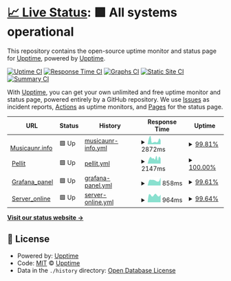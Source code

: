 # [📈 Live Status](https://demo.upptime.js.org): <!--live status--> **🟩 All systems operational**

This repository contains the open-source uptime monitor and status page for [Upptime](https://upptime.js.org), powered by [Upptime](https://github.com/upptime/upptime).

[![Uptime CI](https://github.com/pellit/control_uptime/workflows/Uptime%20CI/badge.svg)](https://github.com/pellit/control_uptime/actions?query=workflow%3A%22Uptime+CI%22)
[![Response Time CI](https://github.com/pellit/control_uptime/workflows/Response%20Time%20CI/badge.svg)](https://github.com/pellit/control_uptime/actions?query=workflow%3A%22Response+Time+CI%22)
[![Graphs CI](https://github.com/pellit/control_uptime/workflows/Graphs%20CI/badge.svg)](https://github.com/pellit/control_uptime/actions?query=workflow%3A%22Graphs+CI%22)
[![Static Site CI](https://github.com/pellit/control_uptime/workflows/Static%20Site%20CI/badge.svg)](https://github.com/pellit/control_uptime/actions?query=workflow%3A%22Static+Site+CI%22)
[![Summary CI](https://github.com/pellit/control_uptime/workflows/Summary%20CI/badge.svg)](https://github.com/pellit/control_uptime/actions?query=workflow%3A%22Summary+CI%22)

With [Upptime](https://upptime.js.org), you can get your own unlimited and free uptime monitor and status page, powered entirely by a GitHub repository. We use [Issues](https://github.com/upptime/upptime/issues) as incident reports, [Actions](https://github.com/pellit/control_uptime/actions) as uptime monitors, and [Pages](https://demo.upptime.js.org) for the status page.

<!--start: status pages-->
<!-- This summary is generated by Upptime (https://github.com/upptime/upptime) -->
<!-- Do not edit this manually, your changes will be overwritten -->
<!-- prettier-ignore -->
| URL | Status | History | Response Time | Uptime |
| --- | ------ | ------- | ------------- | ------ |
| <img alt="" src="https://favicons.githubusercontent.com/musicaunr.info" height="13"> [Musicaunr.info](https://musicaunr.info) | 🟩 Up | [musicaunr-info.yml](https://github.com/pellit/control_uptime/commits/HEAD/history/musicaunr-info.yml) | <details><summary><img alt="Response time graph" src="./graphs/musicaunr-info/response-time-week.png" height="20"> 2872ms</summary><br><a href="https://Pellit.github.io/control_uptime/history/musicaunr-info"><img alt="Response time 3089" src="https://img.shields.io/endpoint?url=https%3A%2F%2Fraw.githubusercontent.com%2Fpellit%2Fcontrol_uptime%2FHEAD%2Fapi%2Fmusicaunr-info%2Fresponse-time.json"></a><br><a href="https://Pellit.github.io/control_uptime/history/musicaunr-info"><img alt="24-hour response time 3238" src="https://img.shields.io/endpoint?url=https%3A%2F%2Fraw.githubusercontent.com%2Fpellit%2Fcontrol_uptime%2FHEAD%2Fapi%2Fmusicaunr-info%2Fresponse-time-day.json"></a><br><a href="https://Pellit.github.io/control_uptime/history/musicaunr-info"><img alt="7-day response time 2872" src="https://img.shields.io/endpoint?url=https%3A%2F%2Fraw.githubusercontent.com%2Fpellit%2Fcontrol_uptime%2FHEAD%2Fapi%2Fmusicaunr-info%2Fresponse-time-week.json"></a><br><a href="https://Pellit.github.io/control_uptime/history/musicaunr-info"><img alt="30-day response time 3089" src="https://img.shields.io/endpoint?url=https%3A%2F%2Fraw.githubusercontent.com%2Fpellit%2Fcontrol_uptime%2FHEAD%2Fapi%2Fmusicaunr-info%2Fresponse-time-month.json"></a><br><a href="https://Pellit.github.io/control_uptime/history/musicaunr-info"><img alt="1-year response time 3089" src="https://img.shields.io/endpoint?url=https%3A%2F%2Fraw.githubusercontent.com%2Fpellit%2Fcontrol_uptime%2FHEAD%2Fapi%2Fmusicaunr-info%2Fresponse-time-year.json"></a></details> | <details><summary><a href="https://Pellit.github.io/control_uptime/history/musicaunr-info">99.81%</a></summary><a href="https://Pellit.github.io/control_uptime/history/musicaunr-info"><img alt="All-time uptime 99.86%" src="https://img.shields.io/endpoint?url=https%3A%2F%2Fraw.githubusercontent.com%2Fpellit%2Fcontrol_uptime%2FHEAD%2Fapi%2Fmusicaunr-info%2Fuptime.json"></a><br><a href="https://Pellit.github.io/control_uptime/history/musicaunr-info"><img alt="24-hour uptime 100.00%" src="https://img.shields.io/endpoint?url=https%3A%2F%2Fraw.githubusercontent.com%2Fpellit%2Fcontrol_uptime%2FHEAD%2Fapi%2Fmusicaunr-info%2Fuptime-day.json"></a><br><a href="https://Pellit.github.io/control_uptime/history/musicaunr-info"><img alt="7-day uptime 99.81%" src="https://img.shields.io/endpoint?url=https%3A%2F%2Fraw.githubusercontent.com%2Fpellit%2Fcontrol_uptime%2FHEAD%2Fapi%2Fmusicaunr-info%2Fuptime-week.json"></a><br><a href="https://Pellit.github.io/control_uptime/history/musicaunr-info"><img alt="30-day uptime 99.86%" src="https://img.shields.io/endpoint?url=https%3A%2F%2Fraw.githubusercontent.com%2Fpellit%2Fcontrol_uptime%2FHEAD%2Fapi%2Fmusicaunr-info%2Fuptime-month.json"></a><br><a href="https://Pellit.github.io/control_uptime/history/musicaunr-info"><img alt="1-year uptime 99.86%" src="https://img.shields.io/endpoint?url=https%3A%2F%2Fraw.githubusercontent.com%2Fpellit%2Fcontrol_uptime%2FHEAD%2Fapi%2Fmusicaunr-info%2Fuptime-year.json"></a></details>
| <img alt="" src="https://favicons.githubusercontent.com/pellit.com.ar" height="13"> [Pellit](https://pellit.com.ar/) | 🟩 Up | [pellit.yml](https://github.com/pellit/control_uptime/commits/HEAD/history/pellit.yml) | <details><summary><img alt="Response time graph" src="./graphs/pellit/response-time-week.png" height="20"> 2147ms</summary><br><a href="https://Pellit.github.io/control_uptime/history/pellit"><img alt="Response time 2034" src="https://img.shields.io/endpoint?url=https%3A%2F%2Fraw.githubusercontent.com%2Fpellit%2Fcontrol_uptime%2FHEAD%2Fapi%2Fpellit%2Fresponse-time.json"></a><br><a href="https://Pellit.github.io/control_uptime/history/pellit"><img alt="24-hour response time 2023" src="https://img.shields.io/endpoint?url=https%3A%2F%2Fraw.githubusercontent.com%2Fpellit%2Fcontrol_uptime%2FHEAD%2Fapi%2Fpellit%2Fresponse-time-day.json"></a><br><a href="https://Pellit.github.io/control_uptime/history/pellit"><img alt="7-day response time 2147" src="https://img.shields.io/endpoint?url=https%3A%2F%2Fraw.githubusercontent.com%2Fpellit%2Fcontrol_uptime%2FHEAD%2Fapi%2Fpellit%2Fresponse-time-week.json"></a><br><a href="https://Pellit.github.io/control_uptime/history/pellit"><img alt="30-day response time 2034" src="https://img.shields.io/endpoint?url=https%3A%2F%2Fraw.githubusercontent.com%2Fpellit%2Fcontrol_uptime%2FHEAD%2Fapi%2Fpellit%2Fresponse-time-month.json"></a><br><a href="https://Pellit.github.io/control_uptime/history/pellit"><img alt="1-year response time 2034" src="https://img.shields.io/endpoint?url=https%3A%2F%2Fraw.githubusercontent.com%2Fpellit%2Fcontrol_uptime%2FHEAD%2Fapi%2Fpellit%2Fresponse-time-year.json"></a></details> | <details><summary><a href="https://Pellit.github.io/control_uptime/history/pellit">100.00%</a></summary><a href="https://Pellit.github.io/control_uptime/history/pellit"><img alt="All-time uptime 100.00%" src="https://img.shields.io/endpoint?url=https%3A%2F%2Fraw.githubusercontent.com%2Fpellit%2Fcontrol_uptime%2FHEAD%2Fapi%2Fpellit%2Fuptime.json"></a><br><a href="https://Pellit.github.io/control_uptime/history/pellit"><img alt="24-hour uptime 100.00%" src="https://img.shields.io/endpoint?url=https%3A%2F%2Fraw.githubusercontent.com%2Fpellit%2Fcontrol_uptime%2FHEAD%2Fapi%2Fpellit%2Fuptime-day.json"></a><br><a href="https://Pellit.github.io/control_uptime/history/pellit"><img alt="7-day uptime 100.00%" src="https://img.shields.io/endpoint?url=https%3A%2F%2Fraw.githubusercontent.com%2Fpellit%2Fcontrol_uptime%2FHEAD%2Fapi%2Fpellit%2Fuptime-week.json"></a><br><a href="https://Pellit.github.io/control_uptime/history/pellit"><img alt="30-day uptime 100.00%" src="https://img.shields.io/endpoint?url=https%3A%2F%2Fraw.githubusercontent.com%2Fpellit%2Fcontrol_uptime%2FHEAD%2Fapi%2Fpellit%2Fuptime-month.json"></a><br><a href="https://Pellit.github.io/control_uptime/history/pellit"><img alt="1-year uptime 100.00%" src="https://img.shields.io/endpoint?url=https%3A%2F%2Fraw.githubusercontent.com%2Fpellit%2Fcontrol_uptime%2FHEAD%2Fapi%2Fpellit%2Fuptime-year.json"></a></details>
| <img alt="" src="https://favicons.githubusercontent.com/201.253.22.2" height="13"> [Grafana_panel](http://201.253.22.2:3000/login) | 🟩 Up | [grafana-panel.yml](https://github.com/pellit/control_uptime/commits/HEAD/history/grafana-panel.yml) | <details><summary><img alt="Response time graph" src="./graphs/grafana-panel/response-time-week.png" height="20"> 858ms</summary><br><a href="https://Pellit.github.io/control_uptime/history/grafana-panel"><img alt="Response time 834" src="https://img.shields.io/endpoint?url=https%3A%2F%2Fraw.githubusercontent.com%2Fpellit%2Fcontrol_uptime%2FHEAD%2Fapi%2Fgrafana-panel%2Fresponse-time.json"></a><br><a href="https://Pellit.github.io/control_uptime/history/grafana-panel"><img alt="24-hour response time 1232" src="https://img.shields.io/endpoint?url=https%3A%2F%2Fraw.githubusercontent.com%2Fpellit%2Fcontrol_uptime%2FHEAD%2Fapi%2Fgrafana-panel%2Fresponse-time-day.json"></a><br><a href="https://Pellit.github.io/control_uptime/history/grafana-panel"><img alt="7-day response time 858" src="https://img.shields.io/endpoint?url=https%3A%2F%2Fraw.githubusercontent.com%2Fpellit%2Fcontrol_uptime%2FHEAD%2Fapi%2Fgrafana-panel%2Fresponse-time-week.json"></a><br><a href="https://Pellit.github.io/control_uptime/history/grafana-panel"><img alt="30-day response time 834" src="https://img.shields.io/endpoint?url=https%3A%2F%2Fraw.githubusercontent.com%2Fpellit%2Fcontrol_uptime%2FHEAD%2Fapi%2Fgrafana-panel%2Fresponse-time-month.json"></a><br><a href="https://Pellit.github.io/control_uptime/history/grafana-panel"><img alt="1-year response time 834" src="https://img.shields.io/endpoint?url=https%3A%2F%2Fraw.githubusercontent.com%2Fpellit%2Fcontrol_uptime%2FHEAD%2Fapi%2Fgrafana-panel%2Fresponse-time-year.json"></a></details> | <details><summary><a href="https://Pellit.github.io/control_uptime/history/grafana-panel">99.61%</a></summary><a href="https://Pellit.github.io/control_uptime/history/grafana-panel"><img alt="All-time uptime 98.36%" src="https://img.shields.io/endpoint?url=https%3A%2F%2Fraw.githubusercontent.com%2Fpellit%2Fcontrol_uptime%2FHEAD%2Fapi%2Fgrafana-panel%2Fuptime.json"></a><br><a href="https://Pellit.github.io/control_uptime/history/grafana-panel"><img alt="24-hour uptime 100.00%" src="https://img.shields.io/endpoint?url=https%3A%2F%2Fraw.githubusercontent.com%2Fpellit%2Fcontrol_uptime%2FHEAD%2Fapi%2Fgrafana-panel%2Fuptime-day.json"></a><br><a href="https://Pellit.github.io/control_uptime/history/grafana-panel"><img alt="7-day uptime 99.61%" src="https://img.shields.io/endpoint?url=https%3A%2F%2Fraw.githubusercontent.com%2Fpellit%2Fcontrol_uptime%2FHEAD%2Fapi%2Fgrafana-panel%2Fuptime-week.json"></a><br><a href="https://Pellit.github.io/control_uptime/history/grafana-panel"><img alt="30-day uptime 98.36%" src="https://img.shields.io/endpoint?url=https%3A%2F%2Fraw.githubusercontent.com%2Fpellit%2Fcontrol_uptime%2FHEAD%2Fapi%2Fgrafana-panel%2Fuptime-month.json"></a><br><a href="https://Pellit.github.io/control_uptime/history/grafana-panel"><img alt="1-year uptime 98.36%" src="https://img.shields.io/endpoint?url=https%3A%2F%2Fraw.githubusercontent.com%2Fpellit%2Fcontrol_uptime%2FHEAD%2Fapi%2Fgrafana-panel%2Fuptime-year.json"></a></details>
| <img alt="" src="https://favicons.githubusercontent.com/201.253.22.2" height="13"> [Server_online](http://201.253.22.2:9999) | 🟩 Up | [server-online.yml](https://github.com/pellit/control_uptime/commits/HEAD/history/server-online.yml) | <details><summary><img alt="Response time graph" src="./graphs/server-online/response-time-week.png" height="20"> 964ms</summary><br><a href="https://Pellit.github.io/control_uptime/history/server-online"><img alt="Response time 930" src="https://img.shields.io/endpoint?url=https%3A%2F%2Fraw.githubusercontent.com%2Fpellit%2Fcontrol_uptime%2FHEAD%2Fapi%2Fserver-online%2Fresponse-time.json"></a><br><a href="https://Pellit.github.io/control_uptime/history/server-online"><img alt="24-hour response time 1036" src="https://img.shields.io/endpoint?url=https%3A%2F%2Fraw.githubusercontent.com%2Fpellit%2Fcontrol_uptime%2FHEAD%2Fapi%2Fserver-online%2Fresponse-time-day.json"></a><br><a href="https://Pellit.github.io/control_uptime/history/server-online"><img alt="7-day response time 964" src="https://img.shields.io/endpoint?url=https%3A%2F%2Fraw.githubusercontent.com%2Fpellit%2Fcontrol_uptime%2FHEAD%2Fapi%2Fserver-online%2Fresponse-time-week.json"></a><br><a href="https://Pellit.github.io/control_uptime/history/server-online"><img alt="30-day response time 930" src="https://img.shields.io/endpoint?url=https%3A%2F%2Fraw.githubusercontent.com%2Fpellit%2Fcontrol_uptime%2FHEAD%2Fapi%2Fserver-online%2Fresponse-time-month.json"></a><br><a href="https://Pellit.github.io/control_uptime/history/server-online"><img alt="1-year response time 930" src="https://img.shields.io/endpoint?url=https%3A%2F%2Fraw.githubusercontent.com%2Fpellit%2Fcontrol_uptime%2FHEAD%2Fapi%2Fserver-online%2Fresponse-time-year.json"></a></details> | <details><summary><a href="https://Pellit.github.io/control_uptime/history/server-online">99.64%</a></summary><a href="https://Pellit.github.io/control_uptime/history/server-online"><img alt="All-time uptime 98.11%" src="https://img.shields.io/endpoint?url=https%3A%2F%2Fraw.githubusercontent.com%2Fpellit%2Fcontrol_uptime%2FHEAD%2Fapi%2Fserver-online%2Fuptime.json"></a><br><a href="https://Pellit.github.io/control_uptime/history/server-online"><img alt="24-hour uptime 100.00%" src="https://img.shields.io/endpoint?url=https%3A%2F%2Fraw.githubusercontent.com%2Fpellit%2Fcontrol_uptime%2FHEAD%2Fapi%2Fserver-online%2Fuptime-day.json"></a><br><a href="https://Pellit.github.io/control_uptime/history/server-online"><img alt="7-day uptime 99.64%" src="https://img.shields.io/endpoint?url=https%3A%2F%2Fraw.githubusercontent.com%2Fpellit%2Fcontrol_uptime%2FHEAD%2Fapi%2Fserver-online%2Fuptime-week.json"></a><br><a href="https://Pellit.github.io/control_uptime/history/server-online"><img alt="30-day uptime 98.11%" src="https://img.shields.io/endpoint?url=https%3A%2F%2Fraw.githubusercontent.com%2Fpellit%2Fcontrol_uptime%2FHEAD%2Fapi%2Fserver-online%2Fuptime-month.json"></a><br><a href="https://Pellit.github.io/control_uptime/history/server-online"><img alt="1-year uptime 98.11%" src="https://img.shields.io/endpoint?url=https%3A%2F%2Fraw.githubusercontent.com%2Fpellit%2Fcontrol_uptime%2FHEAD%2Fapi%2Fserver-online%2Fuptime-year.json"></a></details>

<!--end: status pages-->

[**Visit our status website →**](https://pellit.github.io/control_uptime/)

## 📄 License

- Powered by: [Upptime](https://github.com/upptime/upptime)
- Code: [MIT](./LICENSE) © [Upptime](https://upptime.js.org)
- Data in the `./history` directory: [Open Database License](https://opendatacommons.org/licenses/odbl/1-0/)
